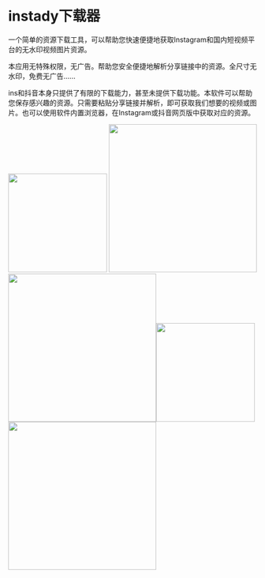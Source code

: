 # instady下载器
一个简单的资源下载工具，可以帮助您快速便捷地获取Instagram和国内短视频平台的无水印视频图片资源。

本应用无特殊权限，无广告。帮助您安全便捷地解析分享链接中的资源。全尺寸无水印，免费无广告......

ins和抖音本身只提供了有限的下载能力，甚至未提供下载功能。本软件可以帮助您保存感兴趣的资源。只需要粘贴分享链接并解析，即可获取我们想要的视频或图片。也可以使用软件内置浏览器，在Instagram或抖音网页版中获取对应的资源。

<img src="https://github.com/xuedongyun/InstadyDownloader/blob/master/1_show.jpg" width="200"/> <img src="https://github.com/xuedongyun/InstadyDownloader/blob/master/2_show.jpg" width="300"/> <img src="https://github.com/xuedongyun/InstadyDownloader/blob/master/3_show.jpg" width="300"/><img src="https://github.com/xuedongyun/InstadyDownloader/blob/master/4_show.jpg" width="200"/> <img src="https://github.com/xuedongyun/InstadyDownloader/blob/master/5_show.jpg" width="300"/>
